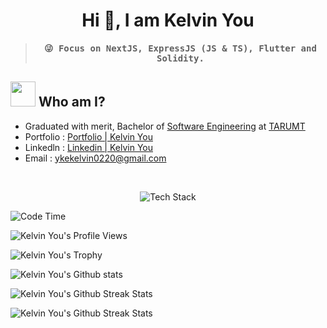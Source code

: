 <h1 align="center">Hi 👋, I am Kelvin You</h1>

> <samp>
>  <h4 align='center'>
>    😜 Focus on NextJS, ExpressJS (JS & TS), Flutter and Solidity.
>  </h4>
> </samp>

## <img src="https://media.giphy.com/media/ZEUODEtQiUZWGg6IHR/giphy.gif" width="40px"/> Who am I?
- Graduated with merit, Bachelor of [Software Engineering](https://en.wikipedia.org/wiki/Bachelor_of_Software_Engineering) at [TARUMT](https://www.tarc.edu.my)
- Portfolio : [Portfolio | Kelvin You](https://kelvinyou.vercel.app/)
- Linkedln : [Linkedin | Kelvin You](https://www.linkedin.com/in/kelvinyou2001/)
- Email : [ykekelvin0220@gmail.com](mailto:ykekelvin0220@gmail.com)

<br/>
<p align="center"><img src="https://skillicons.dev/icons?i=react,next,vite,express,nodejs,ts,js,flutter,python,firebase,dart,spring,postgres,git,github,java,solidity,androidstudio&perline=10" alt="Tech Stack" /> </p>

![Code Time](http://img.shields.io/badge/Code%20Time-10%2C934%20hrs%2033%20mins-blue)

![Kelvin You's Profile Views](https://komarev.com/ghpvc/?username=KelvinYou&style=flat)

<!-- ![Kelvin You's Github stats](https://github-readme-stats.vercel.app/api?username=KelvinYou&count_private=true&show_icons=true&theme=dark&rank_icon=percentile) -->

![Kelvin You's Trophy](https://github-profile-trophy.vercel.app/?username=KelvinYou)

![Kelvin You's Github stats](https://github-readme-stats.vercel.app/api?username=KelvinYou&count_private=true&show_icons=true&theme=dark)

![Kelvin You's Github Streak Stats](https://github-readme-streak-stats.herokuapp.com/?user=KelvinYou&theme=dark&hide_border=false)

![Kelvin You's Github Streak Stats](https://github-readme-stats.vercel.app/api/top-langs/?username=KelvinYou&layout=compact&theme=dark&langs_count=10)
